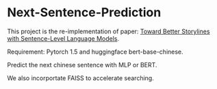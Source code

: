 # Next-Sentence-Prediction
This project is the re-implementation of paper: [Toward Better Storylines with Sentence-Level Language Models](https://arxiv.org/abs/2005.05255). 

Requirement: Pytorch 1.5 and huggingface bert-base-chinese. 

Predict the next chinese sentence with MLP or BERT. 

We also incorportate FAISS to accelerate searching.
